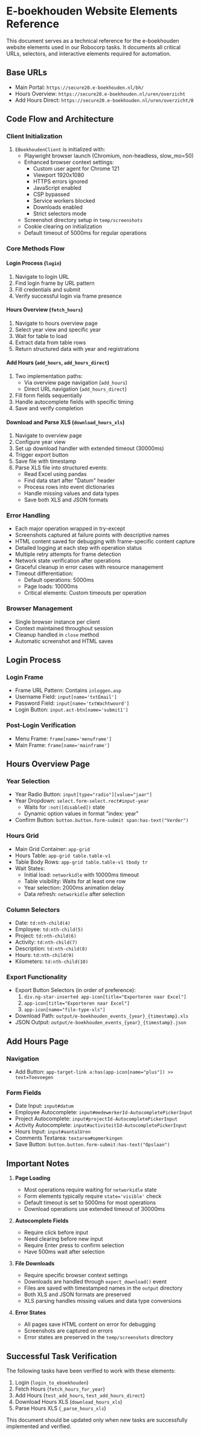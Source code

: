 # E-boekhouden Website Elements Reference

This document serves as a technical reference for the e-boekhouden website elements used in our Robocorp tasks. It documents all critical URLs, selectors, and interactive elements required for automation.

## Base URLs

- Main Portal: `https://secure20.e-boekhouden.nl/bh/`
- Hours Overview: `https://secure20.e-boekhouden.nl/uren/overzicht`
- Add Hours Direct: `https://secure20.e-boekhouden.nl/uren/overzicht/0`

## Code Flow and Architecture

### Client Initialization
1. `EBoekhoudenClient` is initialized with:
   - Playwright browser launch (Chromium, non-headless, slow_mo=50)
   - Enhanced browser context settings:
     - Custom user agent for Chrome 121
     - Viewport 1920x1080
     - HTTPS errors ignored
     - JavaScript enabled
     - CSP bypassed
     - Service workers blocked
     - Downloads enabled
     - Strict selectors mode
   - Screenshot directory setup in `temp/screenshots`
   - Cookie clearing on initialization
   - Default timeout of 5000ms for regular operations

### Core Methods Flow

#### Login Process (`login`)
1. Navigate to login URL
2. Find login frame by URL pattern
3. Fill credentials and submit
4. Verify successful login via frame presence

#### Hours Overview (`fetch_hours`)
1. Navigate to hours overview page
2. Select year view and specific year
3. Wait for table to load
4. Extract data from table rows
5. Return structured data with year and registrations

#### Add Hours (`add_hours`, `add_hours_direct`)
1. Two implementation paths:
   - Via overview page navigation (`add_hours`)
   - Direct URL navigation (`add_hours_direct`)
2. Fill form fields sequentially
3. Handle autocomplete fields with specific timing
4. Save and verify completion

#### Download and Parse XLS (`download_hours_xls`)
1. Navigate to overview page
2. Configure year view
3. Set up download handler with extended timeout (30000ms)
4. Trigger export button
5. Save file with timestamp
6. Parse XLS file into structured events:
   - Read Excel using pandas
   - Find data start after "Datum" header
   - Process rows into event dictionaries
   - Handle missing values and data types
   - Save both XLS and JSON formats

### Error Handling
- Each major operation wrapped in try-except
- Screenshots captured at failure points with descriptive names
- HTML content saved for debugging with frame-specific content capture
- Detailed logging at each step with operation status
- Multiple retry attempts for frame detection
- Network state verification after operations
- Graceful cleanup in error cases with resource management
- Timeout differentiation:
  - Default operations: 5000ms
  - Page loads: 10000ms
  - Critical elements: Custom timeouts per operation

### Browser Management
- Single browser instance per client
- Context maintained throughout session
- Cleanup handled in `close` method
- Automatic screenshot and HTML saves

## Login Process

### Login Frame
- Frame URL Pattern: Contains `inloggen.asp`
- Username Field: `input[name='txtEmail']`
- Password Field: `input[name='txtWachtwoord']`
- Login Button: `input.act-btn[name='submit1']`

### Post-Login Verification
- Menu Frame: `frame[name='menuframe']`
- Main Frame: `frame[name='mainframe']`

## Hours Overview Page

### Year Selection
- Year Radio Button: `input[type="radio"][value="jaar"]`
- Year Dropdown: `select.form-select.rect#input-year`
  - Waits for `:not([disabled])` state
  - Dynamic option values in format "index: year"
- Confirm Button: `button.button.form-submit span:has-text("Verder")`

### Hours Grid
- Main Grid Container: `app-grid`
- Hours Table: `app-grid table.table-v1`
- Table Body Rows: `app-grid table.table-v1 tbody tr`
- Wait States:
  - Initial load: `networkidle` with 10000ms timeout
  - Table visibility: Waits for at least one row
  - Year selection: 2000ms animation delay
  - Data refresh: `networkidle` after selection

### Column Selectors
- Date: `td:nth-child(4)`
- Employee: `td:nth-child(5)`
- Project: `td:nth-child(6)`
- Activity: `td:nth-child(7)`
- Description: `td:nth-child(8)`
- Hours: `td:nth-child(9)`
- Kilometers: `td:nth-child(10)`

### Export Functionality
- Export Button Selectors (in order of preference):
  1. `div.ng-star-inserted app-icon[title="Exporteren naar Excel"]`
  2. `app-icon[title="Exporteren naar Excel"]`
  3. `app-icon[name="file-type-xls"]`
- Download Path: `output/e-boekhouden_events_{year}_{timestamp}.xls`
- JSON Output: `output/e-boekhouden_events_{year}_{timestamp}.json`

## Add Hours Page

### Navigation
- Add Button: `app-target-link a:has(app-icon[name="plus"]) >> text=Toevoegen`

### Form Fields
- Date Input: `input#datum`
- Employee Autocomplete: `input#medewerkerId-AutocompletePickerInput`
- Project Autocomplete: `input#projectId-AutocompletePickerInput`
- Activity Autocomplete: `input#activiteitId-AutocompletePickerInput`
- Hours Input: `input#aantalUren`
- Comments Textarea: `textarea#opmerkingen`
- Save Button: `button.button.form-submit:has-text("Opslaan")`

## Important Notes

1. **Page Loading**
   - Most operations require waiting for `networkidle` state
   - Form elements typically require `state='visible'` check
   - Default timeout is set to 5000ms for most operations
   - Download operations use extended timeout of 30000ms

2. **Autocomplete Fields**
   - Require click before input
   - Need clearing before new input
   - Require Enter press to confirm selection
   - Have 500ms wait after selection

3. **File Downloads**
   - Require specific browser context settings
   - Downloads are handled through `expect_download()` event
   - Files are saved with timestamped names in the `output` directory
   - Both XLS and JSON formats are preserved
   - XLS parsing handles missing values and data type conversions

4. **Error States**
   - All pages save HTML content on error for debugging
   - Screenshots are captured on errors
   - Error states are preserved in the `temp/screenshots` directory

## Successful Task Verification

The following tasks have been verified to work with these elements:

1. Login (`login_to_eboekhouden`)
2. Fetch Hours (`fetch_hours_for_year`)
3. Add Hours (`test_add_hours`, `test_add_hours_direct`)
4. Download Hours XLS (`download_hours_xls`)
5. Parse Hours XLS (`_parse_hours_xls`)

This document should be updated only when new tasks are successfully implemented and verified. 